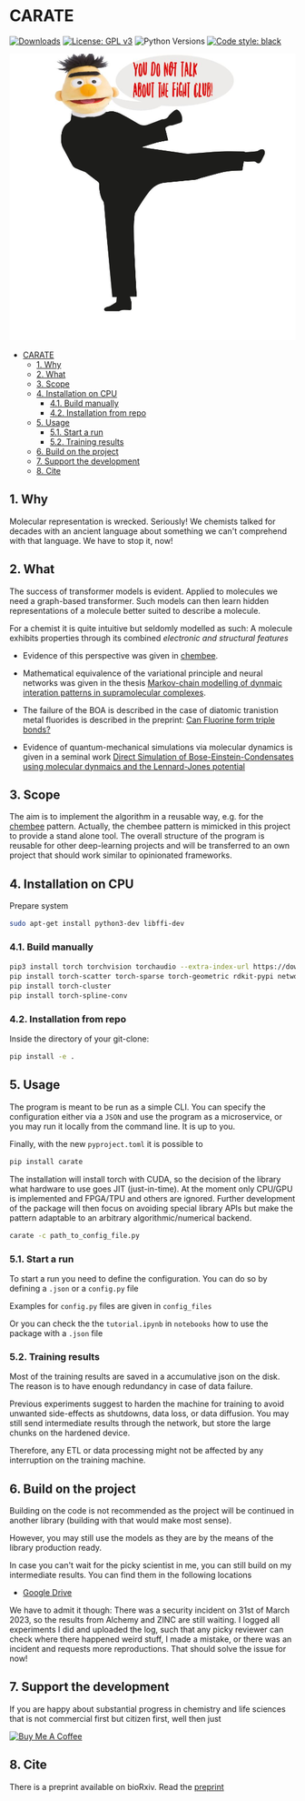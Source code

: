 # CARATE

[![Downloads](https://static.pepy.tech/personalized-badge/carate?period=total&units=international_system&left_color=black&right_color=orange&left_text=Downloads)](https://pepy.tech/project/carate)
[![License: GPL v3](https://img.shields.io/badge/License-GPL_v3+-blue.svg)](https://www.gnu.org/licenses/gpl-3.0)
![Python Versions](https://img.shields.io/badge/python-3.8%20%7C%203.9%20%7C%203.10%20%7C%203.11%20%7C%20-blue)
<a href="https://github.com/psf/black"><img alt="Code style: black" src="https://img.shields.io/badge/code%20style-black-000000.svg"></a>

![Bert goes into the karate club](bert_goes_into_the_karate_club.png)

<!-- TOC -->
- [CARATE](#carate)
  - [1. Why](#1-why)
  - [2. What](#2-what)
  - [3. Scope](#3-scope)
  - [4. Installation on CPU](#4-installation-on-cpu)
    - [4.1. Build manually](#41-build-manually)
    - [4.2. Installation from repo](#42-installation-from-repo)
  - [5. Usage](#5-usage)
    - [5.1. Start a run](#51-start-a-run)
    - [5.2. Training results](#52-training-results)
  - [6. Build on the project](#6-build-on-the-project)
  - [7. Support the development](#7-support-the-development)
  - [8. Cite](#8-cite)
<!-- /TOC -->

## 1. Why

Molecular representation is wrecked. Seriously! We chemists talked for decades with an ancient language about something we can't comprehend with that language. We have to stop it, now!

## 2. What

The success of transformer models is evident. Applied to molecules we need a graph-based transformer. Such models can then learn hidden representations of a molecule better suited to describe a molecule.

For a chemist it is quite intuitive but seldomly modelled as such: A molecule exhibits properties through its combined *electronic and structural features*

- Evidence of this perspective  was given in [chembee](https://codeberg.org/sail.black/chembee.git).

- Mathematical equivalence of the variational principle and neural networks was given in the thesis [Markov-chain modelling of dynmaic interation patterns in supramolecular complexes](https://www.researchgate.net/publication/360107521_Markov-chain_modelling_of_dynamic_interaction_patterns_in_supramolecular_complexes).

- The failure of the BOA is described in the case of diatomic tranistion metal fluorides is described in the preprint: [Can Fluorine form triple bonds?](https://chemrxiv.org/engage/chemrxiv/article-details/620f745121686706d17ac316)

- Evidence of quantum-mechanical simulations via molecular dynamics is given in a seminal work [Direct Simulation of Bose-Einstein-Condensates using molecular dynmaics and the Lennard-Jones potential](https://www.researchgate.net/publication/360560870_Direct_simulation_of_Bose-Einstein_condesates_using_molecular_dynamics_and_the_Lennard-Jones_potential)

## 3. Scope

The aim is to implement the algorithm in a reusable way, e.g. for the [chembee](https://codeberg.org/sail.black/chembee.git) pattern. Actually, the chembee pattern is mimicked in this project to provide a stand alone tool. The overall structure of the program is reusable for other deep-learning projects and will be transferred to an own project that should work similar to opinionated frameworks.

## 4. Installation on CPU

Prepare system

```bash
sudo apt-get install python3-dev libffi-dev
```

### 4.1. Build manually

```bash
pip3 install torch torchvision torchaudio --extra-index-url https://download.pytorch.org/whl/cpu 
pip install torch-scatter torch-sparse torch-geometric rdkit-pypi networkx[default] matplotlib
pip install torch-cluster 
pip install torch-spline-conv 
```

### 4.2. Installation from repo

Inside the directory of your git-clone:

```bash
pip install -e .
```

## 5. Usage

The program is meant to be run as a simple CLI. You can specify the configuration either via a `JSON` and use the program as a microservice, or you may run it locally from the command line. It is up to you.

Finally, with the new `pyproject.toml` it is possible to

```bash
pip install carate
```

The installation will install torch with CUDA, so the decision of the library what hardware to use goes JIT (just-in-time). At the moment only CPU/GPU is implemented and FPGA/TPU and others are ignored. Further development of the package will then focus on avoiding special library APIs but make the pattern adaptable to an arbitrary algorithmic/numerical backend.

```bash
carate -c path_to_config_file.py
```

### 5.1. Start a run

To start a run you need to define the configuration. You can do so by defining a `.json` or a `config.py` file

Examples for `config.py` files are given in `config_files`

Or you can check the the `tutorial.ipynb` in `notebooks` how to use the package with a `.json` file

### 5.2. Training results

Most of the training results are saved in a accumulative json on the disk. The reason is to have enough redundancy in case of data failure.

Previous experiments suggest to harden the machine for training to avoid unwanted side-effects as shutdowns, data loss, or data diffusion. You may still send intermediate results through the network, but store the large chunks on the hardened device.

Therefore, any ETL or data processing might not be affected by any interruption on the training machine.

## 6. Build on the project

Building on the code is not recommended as the project will be continued in another library (building with that would make most sense).

However, you may still use the models as they are by the means of the library production ready.

In case you can't wait for the picky scientist in me, you can still build on my intermediate results. You can find them in the following locations

- [Google Drive](https://drive.google.com/drive/folders/1ikY_EW-Uadkybb--TvxXFgoZtCQtniyH?usp=sharing)

We have to admit it though: There was a security incident on 31st of March 2023, so the results from
Alchemy and ZINC are still waiting. I logged all experiments  I did and uploaded the log, such
that any picky reviewer can check where there happened weird stuff, I made a mistake, or there
was an incident and requests more reproductions. That should solve the issue for now!

## 7. Support the development

If you are happy about substantial progress in chemistry and life sciences that is not commercial first but citizen first, well then just

<a href="https://www.buymeacoffee.com/capjmk" target="_blank"><img src="https://cdn.buymeacoffee.com/buttons/default-orange.png" alt="Buy Me A Coffee" height="41" width="174"></a>

## 8. Cite

There is a preprint available on bioRxiv. Read the [preprint](https://www.biorxiv.org/content/10.1101/2022.02.12.470636v1)
